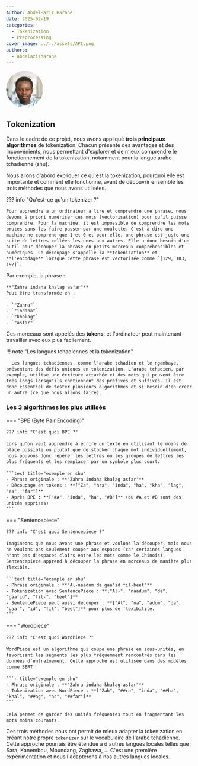 ```yaml
---
Author: Abdel-aziz Harane
date: 2025-02-19
categories:
  - Tokenization
  - Preprocessing
cover_image: ../../assets/API.png
authors:
  - abdelazizharane
---
```


<img src="../../assets/AbdelH.png" alt="Author Image" style="border-radius: 50%; width: 100px; height: 100px;">

## Tokenization

Dans le cadre de ce projet, nous avons appliqué **trois principaux algorithmes** de tokenization.
Chacun présente des avantages et des inconvénients, nous permettant d'explorer et de mieux comprendre le fonctionnement de la tokenization, notamment pour la langue arabe tchadienne (shu).

<!-- more -->

Nous allons d'abord expliquer ce qu'est la tokenization, pourquoi elle est importante et comment elle fonctionne, avant de découvrir ensemble les trois méthodes que nous avons utilisées.

??? info "Qu'est-ce qu'un tokenizer ?"

    Pour apprendre à un ordinateur à lire et comprendre une phrase, nous devons à priori numériser ces mots (vectorisation) pour qu'il puisse comprendre. Pour la machine, il est impossible de comprendre les mots brutes sans les faire passer par une moulette. C'est-à-dire une machine ne comprend que 1 et 0 et pour elle, une phrase est juste une suite de lettres collées les unes aux autres. Elle a donc besoin d'un outil pour découper la phrase en petits morceaux compréhensibles et numériques. Ce découpage s'appelle la **tokenization** et **l'encodage** lorsque cette phrase est vectorisée comme `[129, 103, 192]`.

Par exemple, la phrase :

```text title="une phrase en shu"
**"Zahra indaha khalag asfar"**
Peut être transformée en :

- `"Zahra"`
- `"indaha"`
- `"khalag"`
- `"asfar"`
```

Ces morceaux sont appelés des **tokens**, et l'ordinateur peut maintenant travailler avec eux plus facilement.

!!! note "Les langues tchadiennes et la tokenization"

      Les langues tchadiennes, comme l'arabe tchadien et le ngambaye, présentent des défis uniques en tokenization. L'arabe tchadien, par exemple, utilise une écriture attachée et des mots qui peuvent être très longs lorsqu'ils contiennent des préfixes et suffixes. Il est donc essentiel de tester plusieurs algorithmes et si besoin d'en créer un autre (ce que nous allons faire).

### Les 3 algorithmes les plus utilisés

=== "BPE (Byte Pair Encoding)"

    ??? info "C'est quoi BPE ?"

    Lors qu'on veut apprendre à écrire un texte en utilisant le moins de place possible ou plutôt que de stocker chaque mot individuellement, nous pouvons donc repérer les lettres ou les groupes de lettres les plus fréquents et les remplacer par un symbole plus court.

    ```text title="exemple en shu"
    - Phrase originale : **"Zahra indaha khalag asfar"**
    - Découpage en tokens : **["Za", "hra", "inda", "ha", "kha", "lag", "as", "far"]**
    - Après BPE : **["#A", "inda", "ha", "#B"]** (où #A et #B sont des unités apprises)
    ```

=== "Sentencepiece"

    ??? info "C'est quoi Sentencepiece ?"

    Imagineons que nous avons une phrase et voulons la découper, mais nous ne voulons pas seulement couper aux espaces (car certaines langues n'ont pas d'espaces clairs entre les mots comme le Chinois). Sentencepiece apprend à découper la phrase en morceaux de manière plus flexible.

    ```text title="exemple en shu"
    - Phrase originale : **"Al-naadum da gaa'id fil-beet"**
    - Tokenization avec SentencePiece : **["Al-", "naadum", "da", "gaa'id", "fil-", "beet"]**
    - SentencePiece peut aussi découper : **["Al", "na", "adum", "da", "gaa'", "id", "fil", "beet"]** pour plus de flexibilité.
    ```

=== "Wordpiece"

    ??? info "C'est quoi WordPiece ?"

    WordPiece est un algorithme qui coupe une phrase en sous-unités, en favorisant les segments les plus fréquemment rencontrés dans les données d'entraînement. Cette approche est utilisée dans des modèles comme BERT.

    ```r title="exemple en shu"
    - Phrase originale : **"Zahra indaha khalag asfar"**
    - Tokenization avec WordPiece : **["Zah", "##ra", "inda", "##ha", "khal", "##ag", "as", "##far"]**
    ```

    Cela permet de garder des unités fréquentes tout en fragmentant les mots moins courants.

Ces trois méthodes nous ont permit de mieux adapter la tokenization en créant notre propre `tokenizer` sur le vocabulaire de l'arabe tchadienne.
Cette approche pourrais être étendue à d'autres langues locales telles que : Sara, Kanembou, Moundang, Zaghawa, ... C'est une première expérimentation et nous l'adapterons à nos autres langues locales.
